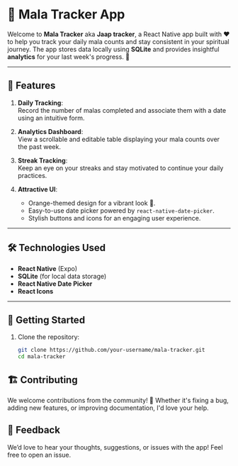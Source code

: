 # 📿 Mala Tracker App

Welcome to **Mala Tracker** aka **Jaap tracker**, a React Native app built with ❤️ to help you track your daily mala counts and stay consistent in your spiritual journey. The app stores data locally using **SQLite** and provides insightful **analytics** for your last week's progress. 🙌  

---

## 🌟 Features
1. **Daily Tracking**:  
   Record the number of malas completed and associate them with a date using an intuitive form.  

2. **Analytics Dashboard**:  
   View a scrollable and editable table displaying your mala counts over the past week.  

3. **Streak Tracking**:  
   Keep an eye on your streaks and stay motivated to continue your daily practices.  

4. **Attractive UI**:  
   - Orange-themed design for a vibrant look 🧡.  
   - Easy-to-use date picker powered by `react-native-date-picker`.  
   - Stylish buttons and icons for an engaging user experience.  

---

## 🛠️ Technologies Used
- **React Native** (Expo)
- **SQLite** (for local data storage)
- **React Native Date Picker**  
- **React Icons**  

---

## 🚀 Getting Started

1. Clone the repository:
   ```bash
   git clone https://github.com/your-username/mala-tracker.git
   cd mala-tracker

## 🏗️ Contributing
We welcome contributions from the community! 🎉 Whether it's fixing a bug, adding new features, or improving documentation, I'd love your help.

## 📧 Feedback
We’d love to hear your thoughts, suggestions, or issues with the app! Feel free to open an issue.
